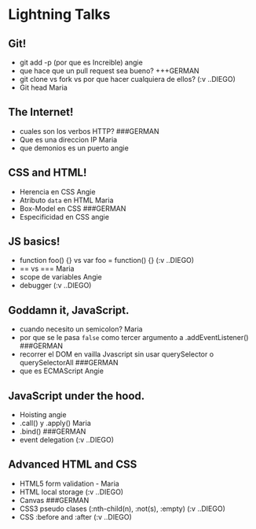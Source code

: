 # Lightning Talks

##  Git!

- git add -p (por que es Increible) angie
- que hace que un pull request sea bueno? +++GERMAN
- git clone vs fork vs por que hacer cualquiera de ellos? (:v ..DIEGO)
- Git head Maria

## The Internet!

- cuales son los verbos HTTP? ###GERMAN
- Que es una direccion IP Maria
- que demonios es un puerto angie

## CSS and HTML!

- Herencia en CSS Angie
- Atributo `data` en HTML Maria
- Box-Model en CSS ###GERMAN
- Especificidad en CSS angie

## JS basics!

- function foo() {} vs var foo = function() {} (:v ..DIEGO)
- == vs === Maria
- scope de variables Angie
- debugger (:v ..DIEGO)

## Goddamn it, JavaScript.

- cuando necesito un semicolon? Maria
- por que se le pasa `false` como tercer argumento a .addEventListener() ###GERMAN
- recorrer el DOM en vailla Jvascript sin usar querySelector o querySelectorAll ###GERMAN
- que es ECMAScript Angie

## JavaScript under the hood.

- Hoisting angie
- .call() y .apply() Maria
- .bind() ###GERMAN
- event delegation (:v ..DIEGO)

## Advanced HTML and CSS

- HTML5 form validation - Maria
- HTML local storage (:v ..DIEGO)
- Canvas ###GERMAN
- CSS3 pseudo clases (:nth-child(n), :not(s), :empty) (:v ..DIEGO)
- CSS :before and :after (:v ..DIEGO)


